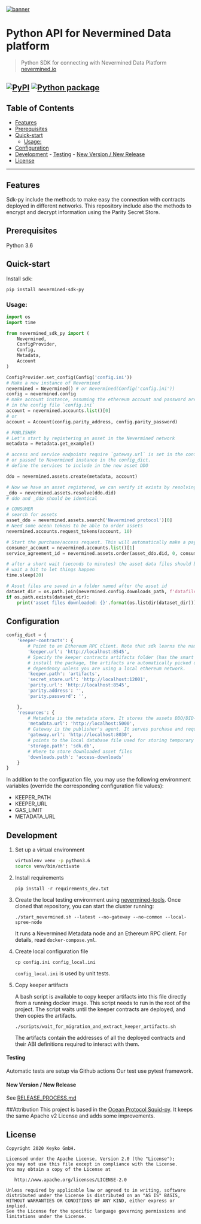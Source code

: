 [![banner](https://raw.githubusercontent.com/keyko-io/assets/master/images/logo/nevermined_logo_1.png)](https://nevermined.io)

# Python API for Nevermined Data platform

> Python SDK for connecting with Nevermined Data Platform
> [nevermined.io](https://nevermined.io)

[![PyPI](https://img.shields.io/pypi/v/nevermined-sdk-py.svg)](https://pypi.org/project/nevermined-sdk-py/)
[![Python package](https://github.com/keyko-io/nevermined-sdk-py/workflows/Python%20package/badge.svg)](https://github.com/keyko-io/nevermined-sdk-py/actions)
---

## Table of Contents

  - [Features](#features)
  - [Prerequisites](#prerequisites)
  - [Quick-start](#quick-start)
     - [Usage:](#usage)
  - [Configuration](#configuration)
  - [Development](#development)
        - [Testing](#testing)
        - [New Version / New Release](#new-version-new-release)
  - [License](#license)

---

## Features

Sdk-py include the methods to make easy the connection with contracts deployed in different networks.
This repository include also the methods to encrypt and decrypt information using the Parity Secret Store.

## Prerequisites

Python 3.6

## Quick-start

Install sdk:

```
pip install nevermined-sdk-py
```

### Usage:

```python
import os
import time

from nevermined_sdk_py import (
    Nevermined,
    ConfigProvider,
    Config,
    Metadata,
    Account
)

ConfigProvider.set_config(Config('config.ini'))
# Make a new instance of Nevermined
nevermined = Nevermined() # or Nevermined(Config('config.ini'))
config = nevermined.config
# make account instance, assuming the ethereum account and password are set 
# in the config file `config.ini`
account = nevermined.accounts.list()[0]
# or 
account = Account(config.parity_address, config.parity_password)

# PUBLISHER
# Let's start by registering an asset in the Nevermined network
metadata = Metadata.get_example()

# access and service endpoints require `gateway.url` is set in the config file
# or passed to Nevermined instance in the config_dict.
# define the services to include in the new asset DDO

ddo = nevermined.assets.create(metadata, account)

# Now we have an asset registered, we can verify it exists by resolving the did
_ddo = nevermined.assets.resolve(ddo.did)
# ddo and _ddo should be identical

# CONSUMER
# search for assets
asset_ddo = nevermined.assets.search('Nevermined protocol')[0]
# Need some ocean tokens to be able to order assets
nevermined.accounts.request_tokens(account, 10)

# Start the purchase/access request. This will automatically make a payment from the specified account.
consumer_account = nevermined.accounts.list()[1]
service_agreement_id = nevermined.assets.order(asset_ddo.did, 0, consumer_account)

# after a short wait (seconds to minutes) the asset data files should be available in the `downloads.path` defined in config
# wait a bit to let things happen
time.sleep(20)

# Asset files are saved in a folder named after the asset id
dataset_dir = os.path.join(nevermined.config.downloads_path, f'datafile.{asset_ddo.asset_id}.0')
if os.path.exists(dataset_dir):
    print('asset files downloaded: {}'.format(os.listdir(dataset_dir)))

```

## Configuration

```python
config_dict = {
    'keeper-contracts': {
        # Point to an Ethereum RPC client. Note that sdk learns the name of the network to work with from this client.
        'keeper.url': 'http://localhost:8545',
        # Specify the keeper contracts artifacts folder (has the smart contracts definitions json files). When you
        # install the package, the artifacts are automatically picked up from the `keeper-contracts` Python
        # dependency unless you are using a local ethereum network.
        'keeper.path': 'artifacts',
        'secret_store.url': 'http://localhost:12001',
        'parity.url': 'http://localhost:8545',
        'parity.address': '',
        'parity.password': '',

    },
    'resources': {
        # Metadata is the metadata store. It stores the assets DDO/DID-document
        'metadata.url': 'http://localhost:5000',
        # Gateway is the publisher's agent. It serves purchase and requests for both data access and compute services
        'gateway.url': 'http://localhost:8030',
        # points to the local database file used for storing temporary information (for instance, pending service agreements).
        'storage.path': 'sdk.db',
        # Where to store downloaded asset files
        'downloads.path': 'access-downloads'
    }
}

```

In addition to the configuration file, you may use the following environment variables (override the corresponding configuration file values):

- KEEPER_PATH
- KEEPER_URL
- GAS_LIMIT
- METADATA_URL

## Development

1. Set up a virtual environment

    ```bash
    virtualenv venv -p python3.6
    source venv/bin/activate 
    ```

1. Install requirements

    ```
    pip install -r requirements_dev.txt
    ```

1. Create the local testing environment using [nevermined-tools](https://github.com/keyko-io/nevermined-tools). Once cloned that repository, you can start the cluster running:

    ```
    ./start_nevermined.sh --latest --no-gateway --no-common --local-spree-node
    ```

    It runs a Nevermined Metadata node and an Ethereum RPC client. For details, read `docker-compose.yml`.

1. Create local configuration file

    ```
    cp config.ini config_local.ini
    ```

   `config_local.ini` is used by unit tests.

1. Copy keeper artifacts

    A bash script is available to copy keeper artifacts into this file directly from a running docker image. This script needs to run in the root of the project.
    The script waits until the keeper contracts are deployed, and then copies the artifacts.

    ```
    ./scripts/wait_for_migration_and_extract_keeper_artifacts.sh
    ```

    The artifacts contain the addresses of all the deployed contracts and their ABI definitions required to interact with them.


#### Testing

Automatic tests are setup via Github actions
Our test use pytest framework.

#### New Version / New Release

See [RELEASE_PROCESS.md](RELEASE_PROCESS.md)

##Attribution
This project is based in the [Ocean Protocol Squid-py](https://github.com/oceanprotocol/squid-py). It keeps the same Apache v2 License and adds some improvements.


## License

```text
Copyright 2020 Keyko GmbH.

Licensed under the Apache License, Version 2.0 (the "License");
you may not use this file except in compliance with the License.
You may obtain a copy of the License at

   http://www.apache.org/licenses/LICENSE-2.0

Unless required by applicable law or agreed to in writing, software
distributed under the License is distributed on an "AS IS" BASIS,
WITHOUT WARRANTIES OR CONDITIONS OF ANY KIND, either express or implied.
See the License for the specific language governing permissions and
limitations under the License.
```
